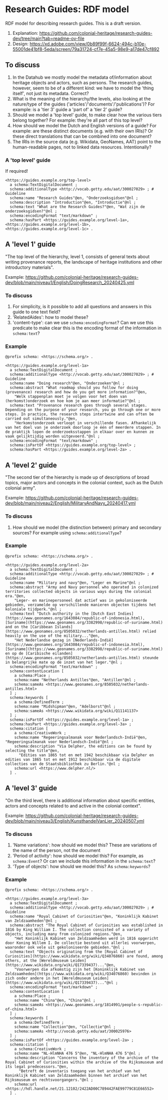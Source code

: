 # Research Guides: RDF model

RDF model for describing research guides. This is a draft version.

1. Explanation: https://github.com/colonial-heritage/research-guides-dev/tree/main?tab=readme-ov-file
1. Design: https://xd.adobe.com/view/0b89f99f-6624-494c-b10e-55001de41bf8-5eda/screen/79a31724-cf7e-45a5-98e9-a17de47cf892

## To discuss

1. In the Datahub we mostly model the metadata of/information about heritage objects and actors, such as persons. The research guides, however, seem to be of a different kind: we have to model the 'thing itself', not just its metadata. Correct?
1. What is the meaning of the hierarchy/the levels, also looking at the nature/type of the guides ('articles'/'documents'/'publications')? For example: is a 'tier 3' guide a 'part of' a 'tier 2' guide?
1. Should we model a 'top level' guide, to make clear how the various tiers belong together? For example: they're all part of this top level?
1. How should we model the Dutch and English versions of a guide? For example: are these distinct documents (e.g. with their own IRIs)? Or these direct translations that can be combined into one document?
1. The IRIs in the source data (e.g. Wikidata, GeoNames, AAT) point to the human-readable pages, not to linked data resources. Intentionally?

### A 'top level' guide

If required!

```turtle
<https://guides.example.org/top-level>
  a schema:TextDigitalDocument ;
  schema:additionalType <http://vocab.getty.edu/aat/300027029> ; # Guideline
  schema:name "Research Guides"@en, "Onderzoeksgidsen"@nl ;
  schema:description "Introduction"@en, "Introductie"@nl ;
  schema:text "What are the Research Guides?"@en, "Wat zijn de onderzoeksgidsen?"@nl ;
  schema:encodingFormat "text/markdown" ;
  schema:hasPart <https://guides.example.org/level-1a>, <https://guides.example.org/level-1b>, <https://guides.example.org/level-1c> .
```

## A 'level 1' guide

"The top level of the hierarchy, level 1, consists of general texts about writing provenance reports, the landscape of heritage institutions and other introductory materials".

Example: https://github.com/colonial-heritage/research-guides-dev/blob/main/niveau1/English/DoingResearch_20240425.yml

### To discuss

1. For simplicity, is it possible to add all questions and answers in this guide to one text field?
1. 'RelatedAides': how to model these?
1. 'content-type': can we use `schema:encodingFormat`? Can we use this predicate to make clear this is the encoding format of the information in `schema:text`?

### Example

```turtle
@prefix schema: <https://schema.org/> .

<https://guides.example.org/level-1a>
  a schema:TextDigitalDocument ;
  schema:additionalType <http://vocab.getty.edu/aat/300027029> ; # Guideline
  schema:name "Doing research"@en, "Onderzoeken"@nl ;
  schema:abstract "What roadmap should you follow for doing (provenance) research and how do you get more information?"@en,
    "Welk stappenplan moet je volgen voor het doen van (herkomst)onderzoek en hoe kom je aan meer informatie?"@nl ;
  schema:text "Provenance research goes through several stages. Depending on the purpose of your research, you go through one or more steps. In practice, the research steps intertwine and can often be carried out simultaneously."@en,
    "Herkomstonderzoek verloopt in verschillende fasen. Afhankelijk van het doel van je onderzoek doorloop je één of meerdere stappen. In de praktijk lopen de onderzoeksstappen in elkaar over en kunnen ze vaak gelijktijdig worden uitgevoerd."@nl ;
  schema:encodingFormat "text/markdown" ;
  schema:isPartOf <https://guides.example.org/top-level> ;
  schema:hasPart <https://guides.example.org/level-2a> .
```

## A 'level 2' guide

"The second tier of the hierarchy is made up of descriptions of broad topics, major actors and concepts in the colonial context, such as the Dutch colonial army".

Example: https://github.com/colonial-heritage/research-guides-dev/blob/main/niveau2/English/MilitaryAndNavy_20240417.yml

### To discuss

1. How should we model (the distinction between) primary and secondary sources? For example using `schema:additionalType`?

### Example

```turtle
@prefix schema: <https://schema.org/> .

<https://guides.example.org/level-2a>
  a schema:TextDigitalDocument ;
  schema:additionalType <http://vocab.getty.edu/aat/300027029> ; # Guideline
  schema:name "Military and navy"@en, "Leger en Marine"@nl ;
  schema:abstract "Army and Navy personnel who operated in colonized territories collected objects in various ways during the colonial era."@en,
    "Leger- en marinepersoneel dat actief was in gekoloniseerde gebieden, verzamelde op verschillende manieren objecten tijdens het koloniale tijdperk."@nl ;
  schema:text "Dutch authority in the [Dutch East Indies](https://www.geonames.org/1643084/republic-of-indonesia.html), [Suriname](https://www.geonames.org/3382998/republic-of-suriname.html) and on the [Caribbean Islands](https://www.geonames.org/8505032/netherlands-antilles.html) relied heavily on the use of the military..."@en,
    "Het Nederlandse gezag in [Nederlands-Indië](https://www.geonames.org/1643084/republic-of-indonesia.html), [Suriname](https://www.geonames.org/3382998/republic-of-suriname.html) en op de [Caribische eilanden](https://www.geonames.org/8505032/netherlands-antilles.html) steunde in belangrijke mate op de inzet van het leger."@nl ;
  schema:encodingFormat "text/markdown" ;
  schema:contentLocation [
    a schema:Place ;
    schema:name "Netherlands Antilles"@en, "Antillen"@nl ;
    schema:sameAs <https://www.geonames.org/8505032/netherlands-antilles.html>
  ] ;
  schema:keywords [
    a schema:DefinedTerm ;
    schema:name "Midshipman"@en, "Adelborst"@nl ;
    schema:sameAs <https://www.wikidata.org/wiki/Q11141137>
  ] ;
  schema:isPartOf <https://guides.example.org/level-1a> ;
  schema:hasPart <https://guides.example.org/level-3a> ;
  schema:citation [
    a schema:CreativeWork ;
    schema:name "Regeeringsalmanak voor Nederlandsch-Indië"@en, "Regeeringsalmanak voor Nederlandsch-Indië"@nl ;
    schema:description "Via Delpher, the editions can be found by selecting the title"@en,
      "Edities van 1865 tot en met 1942 beschikbaar via Delpher en edities van 1865 tot en met 1912 beschikbaar via de digitale collecties van de Staatsbibliothek zu Berlin."@nl ;
    schema:url <https://www.delpher.nl/>
  ] .
```

## A 'level 3' guide

"On the third level, there is additional information about specific entities, actors and concepts related to and active in the colonial context".

Example: https://github.com/colonial-heritage/research-guides-dev/blob/main/niveau3/English/KunsthandelVanLier_20240507.yml

### To discuss

1. 'Name variations': how should we model this? These are variations of the name of the person, not the document
1. 'Period of activity': how should we model this? For example, as `schema:Event`? Or can we include this information in the `schema:text`?
1. 'Type of objects': how should we model this? As `schema:keywords`?

### Example

```turtle
@prefix schema: <https://schema.org/> .

<https://guides.example.org/level-3a>
  a schema:TextDigitalDocument ;
  schema:additionalType <http://vocab.getty.edu/aat/300027029> ; # Guideline
  schema:name "Royal Cabinet of Curiosities"@en, "Koninklijk Kabinet van Zeldzaamheden"@nl ;
  schema:abstract "The Royal Cabinet of Curiosities was established in 1816 by King William I. The collection consisted of a variety of objects, including many from colonized regions."@en,
    "Het Koninklijk Kabinet van Zeldzaamheden werd in 1816 opgericht door Koning Willem I. De collectie bestond uit allerlei voorwerpen, waaronder ook vele uit gekoloniseerde gebieden."@nl ;
  schema:text "Objects originating from the [Royal Cabinet of Curiosities](https://www.wikidata.org/wiki/Q34076860) are found, among others, at the [Wereldmuseum Leiden](https://www.wikidata.org/wiki/Q17339437)..."@en,
    "Voorwerpen die afkomstig zijn het [Koninklijk Kabinet van Zeldzaamheden](https://www.wikidata.org/wiki/Q34076860) bevinden in zich onder andere in het [Wereldmuseum Leiden](https://www.wikidata.org/wiki/Q17339437)..."@nl ;
  schema:encodingFormat "text/markdown" ;
  schema:contentLocation [
    a schema:Place ;
    schema:name "China"@en, "China"@nl ;
    schema:sameAs <https://www.geonames.org/1814991/people-s-republic-of-china.html>
  ] ;
  schema:keywords [
    a schema:DefinedTerm ;
    schema:name "Collection"@en, "Collectie"@nl ;
    schema:sameAs <http://vocab.getty.edu/aat/300025976>
  ] ;
  schema:isPartOf <https://guides.example.org/level-2a> ;
  schema:citation [
    a schema:CreativeWork ;
    schema:name "NL-HlmNHA 476 5"@en, "NL-HlmNHA 476 5"@nl ;
    schema:description "Concerns the inventory of the archive of the Royal Cabinet of Curiosities within the archive of the Rijksmuseum and its legal predecessors."@en,
      "Betreft de inventaris toegang van het archief van het Koninklijk Kabinet van Zeldzaamheden binnen het archief van het Rijksmuseum en rechtsvoorgangers."@nl ;
    schema:url <https://hdl.handle.net/21.12102/2422AD00C789442FAE99779C81E66552>
  ] .
```
